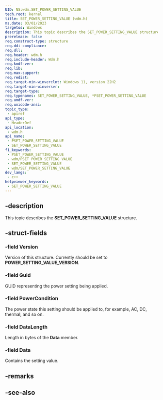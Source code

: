 ```yaml
---
UID: NS:wdm.SET_POWER_SETTING_VALUE
tech.root: kernel
title: SET_POWER_SETTING_VALUE (wdm.h)
ms.date: 03/01/2023
targetos: Windows
description: This topic describes the SET_POWER_SETTING_VALUE structure.
prerelease: false
req.construct-type: structure
req.ddi-compliance: 
req.dll: 
req.header: wdm.h
req.include-header: Wdm.h
req.kmdf-ver: 
req.lib: 
req.max-support: 
req.redist: 
req.target-min-winverclnt: Windows 11, version 22H2
req.target-min-winversvr: 
req.target-type: 
req.typenames: SET_POWER_SETTING_VALUE, *PSET_POWER_SETTING_VALUE
req.umdf-ver: 
req.unicode-ansi: 
topic_type:
 - apiref
api_type:
 - HeaderDef
api_location:
 - wdm.h
api_name:
 - PSET_POWER_SETTING_VALUE
 - SET_POWER_SETTING_VALUE
f1_keywords:
 - PSET_POWER_SETTING_VALUE
 - wdm/PSET_POWER_SETTING_VALUE
 - SET_POWER_SETTING_VALUE
 - wdm/SET_POWER_SETTING_VALUE
dev_langs:
 - c++
helpviewer_keywords:
 - SET_POWER_SETTING_VALUE
---
```


## -description

This topic describes the **SET_POWER_SETTING_VALUE** structure.

## -struct-fields

### -field Version

Version of this structure.  Currently should be set to **POWER_SETTING_VALUE_VERSION**.

### -field Guid

GUID representing the power setting being applied.

### -field PowerCondition

The power state this setting should be applied to, for example, AC, DC, thermal, and so on.

### -field DataLength

Length in bytes of the **Data** member.

### -field Data

Contains the setting value.

## -remarks

## -see-also
